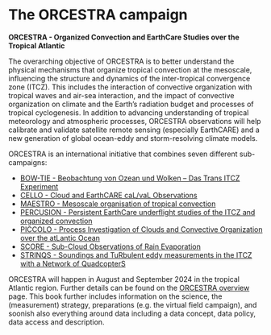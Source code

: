 # The ORCESTRA campaign

**ORCESTRA - Organized Convection and EarthCare Studies over the Tropical Atlantic**

The overarching objective of ORCESTRA is to better understand the physical mechanisms that organize tropical convection at the mesoscale, influencing the structure and dynamics of the inter-tropical convergence zone (ITCZ). This includes the interaction of convective organization with tropical waves and air-sea interaction, and the impact of convective organization on climate and the Earth’s radiation budget and processes of tropical cyclogenesis. In addition to advancing understanding of tropical meteorology and atmospheric processes, ORCESTRA observations will help calibrate and validate satellite remote sensing (especially EarthCARE) and a new generation of global ocean-eddy and storm-resolving climate models.

ORCESTRA is an international initiative that combines seven different sub-campaigns:
* [BOW-TIE - Beobachtung von Ozean und Wolken – Das Trans ITCZ Experiment](bowtie.md)
* [CELLO - Cloud and EarthCARE caL/vaL Observations](cello.md)
* [MAESTRO - Mesoscale organisation of tropical convection](maestro.md)
* [PERCUSION - Persistent EarthCare underflight studies of the ITCZ and organized convection](percusion.md)
* [PICCOLO - Process Investigation of Clouds and Convective Organization over the atLantic Ocean](piccolo.md)
* [SCORE - Sub-Cloud Observations of Rain Evaporation](score.md)
* [STRINQS - Soundings and TuRbulent eddy measurements in the ITCZ with a Network of QuadcopterS](strinqs.md)

ORCESTRA will happen in August and September 2024 in the tropical Atlantic region. Further details can be found on the [ORCESTRA overview](orcestra.md) page. This book further includes information on the science, the (measurement) strategy, preparations (e.g. the virtual field campaign), and soonish also everything around data including a data concept, data policy, data access and description.

